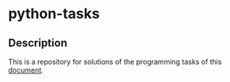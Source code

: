 # python-tasks

## Description
This is a repository for solutions of the programming tasks of this [document](./tasks.docx).